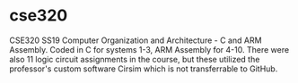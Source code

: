 # cse320
CSE320 SS19 Computer Organization and Architecture - C and ARM Assembly.
Coded in C for systems 1-3, ARM Assembly for 4-10.
There were also 11 logic circuit assignments in the course, but these utilized the professor's custom software
Cirsim which is not transferrable to GitHub.
